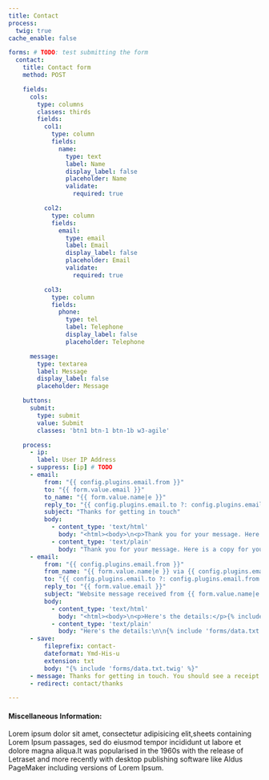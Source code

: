 ```yaml
---
title: Contact
process:
  twig: true
cache_enable: false

forms: # TODO: test submitting the form
  contact:
    title: Contact form
    method: POST

    fields:
      cols:
        type: columns
        classes: thirds
        fields:
          col1:
            type: column
            fields:
              name:
                type: text
                label: Name
                display_label: false
                placeholder: Name
                validate:
                  required: true

          col2:
            type: column
            fields:
              email:
                type: email
                label: Email
                display_label: false
                placeholder: Email
                validate:
                  required: true

          col3:
            type: column
            fields:
              phone:
                type: tel
                label: Telephone
                display_label: false
                placeholder: Telephone

      message:
        type: textarea
        label: Message
        display_label: false
        placeholder: Message

    buttons:
      submit:
        type: submit
        value: Submit
        classes: 'btn1 btn-1 btn-1b w3-agile'

    process:
      - ip:
        label: User IP Address
      - suppress: [ip] # TODO
      - email:
          from: "{{ config.plugins.email.from }}"
          to: "{{ form.value.email }}"
          to_name: "{{ form.value.name|e }}"
          reply_to: "{{ config.plugins.email.to ?: config.plugins.email.from }}"
          subject: "Thanks for getting in touch"
          body:
            - content_type: 'text/html'
              body: "<html><body>\n<p>Thank you for your message. Here is a copy for your records.</p>{% include 'forms/data.html.twig' with {'suppress': true} %}\n</body></html>"
            - content_type: 'text/plain'
              body: "Thank you for your message. Here is a copy for your records.\n\n{% include 'forms/data.txt.twig' %}"
      - email:
          from: "{{ config.plugins.email.from }}"
          from_name: "{{ form.value.name|e }} via {{ config.plugins.email.from_name}}"
          to: "{{ config.plugins.email.to ?: config.plugins.email.from }}"
          reply_to: "{{ form.value.email }}"
          subject: "Website message received from {{ form.value.name|e }}"
          body:
            - content_type: 'text/html'
              body: "<html><body>\n<p>Here's the details:</p>{% include 'forms/data.html.twig' with {'suppress': true} %}\n</body></html>"
            - content_type: 'text/plain'
              body: "Here's the details:\n\n{% include 'forms/data.txt.twig' %}"
      - save:
          fileprefix: contact-
          dateformat: Ymd-His-u
          extension: txt
          body: "{% include 'forms/data.txt.twig' %}"
      - message: Thanks for getting in touch. You should see a receipt in your inbox. I'll get back to you soon.
      - redirect: contact/thanks

---
```


#### Miscellaneous Information:

Lorem ipsum dolor sit amet, consectetur adipisicing elit,sheets containing Lorem Ipsum passages, sed do eiusmod tempor incididunt ut labore et dolore magna aliqua.It was popularised in the 1960s with the release of Letraset and more recently with desktop publishing software like Aldus PageMaker including versions of Lorem Ipsum.
